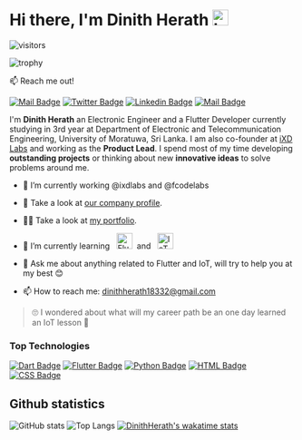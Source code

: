 # Hi there, I'm **Dinith Herath** <img src="https://user-images.githubusercontent.com/1303154/88677602-1635ba80-d120-11ea-84d8-d263ba5fc3c0.gif" width="28px" alt="hi"> 

![visitors](https://visitor-badge.laobi.icu/badge?page_id=DinithHerath)

![trophy](https://github-profile-trophy.vercel.app/?username=dinithherath&row=1&column=5)

:mailbox: Reach me out!

[![Mail Badge](https://img.shields.io/badge/-dinithherath18332-c0392b?style=flat&labelColor=c0392b&logo=gmail&logoColor=white)](mailto:dinithherath18332@gmail.com) [![Twitter Badge](https://img.shields.io/badge/-@dinith__herath-1ca0f1?style=flat&labelColor=1ca0f1&logo=twitter&logoColor=white&link=https://twitter.com/dinith_herath)](https://twitter.com/dinithherath) [![Linkedin Badge](https://img.shields.io/badge/-DinithHerath-0e76a8?style=flat&labelColor=0e76a8&logo=linkedin&logoColor=white)](https://www.linkedin.com/in/dinith-herath-65a761168/) [![Mail Badge](https://img.shields.io/badge/-@dini__herath-e84393?style=flat&labelColor=e84393&logo=instagram&logoColor=white)](https://www.instagram.com/dini_herath/) 

I'm **Dinith Herath** an Electronic Engineer and a Flutter Developer currently studying in 3rd year at Department of Electronic and Telecommunication Engineering, University of Moratuwa, Sri Lanka. I am also co-founder at [iXD Labs](https://ixdlabs.lk) and working as the **Product Lead**. I spend most of my time developing **outstanding projects** or thinking about new **innovative ideas** to solve problems around me.

- 🔭 I’m currently working @ixdlabs and @fcodelabs
- 🏬 Take a look at [our company profile](https://ixdlabs.lk/#about-section).
- 👨‍🎓 Take a look at [my portfolio](https://dinithherath.github.io).
- 🚀 I’m currently learning &nbsp; <img src="https://flutter.dev/assets/flutter-lockup-1caf6476beed76adec3c477586da54de6b552b2f42108ec5bc68dc63bae2df75.png" height="28px" alt="Flutter"> &nbsp;and  &nbsp; <img src="https://www.bluetooth.com/wp-content/themes/bluetooth/images/logos/bluetooth-logo-color-black.svg" height="28px" alt="IoT">
  
- 💬 Ask me about anything related to Flutter and IoT, will try to help you at my best 😊
- 📫 How to reach me: dinithherath18332@gmail.com

> 🙄 I wondered about what will my career path be an one day learned an IoT lesson 👣

### Top Technologies 


[![Dart Badge](https://img.shields.io/badge/-Dart-61DBFB?style=for-the-badge&labelColor=black&logo=dart&logoColor=61DBFB)](#) [![Flutter Badge](https://img.shields.io/badge/-Flutter-F0DB4F?style=for-the-badge&labelColor=black&logo=flutter&logoColor=F0DB4F)](#) [![Python Badge](https://img.shields.io/badge/-Python-007acc?style=for-the-badge&labelColor=black&logo=python&logoColor=007acc)](#) [![HTML Badge](https://img.shields.io/badge/-HTML-3C873A?style=for-the-badge&labelColor=black&logo=html5&logoColor=3C873A)](#) [![CSS Badge](https://img.shields.io/badge/-CSS3-e535ab?style=for-the-badge&labelColor=black&logo=css3&logoColor=e535ab)](#)

## Github statistics
![GitHub stats](https://github-readme-stats.dinithherath.vercel.app//api?username=dinithherath&count_private=true&count_private=true) ![Top Langs](https://github-readme-stats.dinithherath.vercel.app/api/top-langs/?username=dinithherath)
[![DinithHerath's wakatime stats](https://github-readme-stats.vercel.app/api/wakatime?username=dinithherath)](https://github.com/anuraghazra/github-readme-stats)
 
